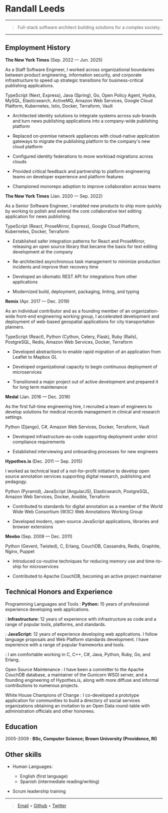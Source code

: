 Randall Leeds
=============

----

>  Full-stack software architect building solutions for a complex society.

----

Employment History
------------------

**The New York Times** (Sep. 2022 — Jun. 2025)

As a Staff Software Engineer, I worked across organizational boundaries between
product engineering, information security, and corporate infrastructure to speed
up strategic transitions for business-critical publishing applications.

TypeScript (Next, Express), Java (Spring), Go, Open Policy Agent, Hydra, MySQL,
Elasticsearch, ActiveMQ, Amazon Web Services, Google Cloud Platform, Kubernetes,
Istio, Docker, Terraform, Vault

* Architected identity solutions to integrate systems across sub-brands and turn
  news publishing applications into a company-wide publishing platform

* Replaced on-premise network appliances with cloud-native application gateways
  to migrate the publishing platform to the company's new cloud platform

* Configured identity federations to move workload migrations across clouds

* Provided critical feedback and partnership to platform engineering teams on
  developer experience and platform features

* Championed monorepo adoption to improve collaboration across teams

**The New York Times** (Jan. 2020 — Sep. 2022)

As a Senior Software Engineer, I enabled new products to ship more quickly by
working to polish and extend the core collaborative text editing application
for news publishing.

TypeScript (React, ProseMirror, Express), Google Cloud Platform, Kubernetes,
Docker, Terraform

* Established safer integration patterns for React and ProseMirror, releasing
  an open source library that became the basis for text editing development at
  the company

* Re-architected asynchronous task management to minimize production incidents
  and improve their recovery time

* Developed an idiomatic REST API for integrations from other applications

* Modernized build, deployment, packaging, linting, and typing

**Remix** (Apr. 2017 — Dec. 2019)

As an individual contributor and as a founding member of an organization-wide
front-end engineering working group, I accelerated development and deployment of
web-based geospatial applications for city transportation planners.

TypeScript (React), Python (Cython, Celery, Flask), Ruby (Rails), PostgreSQL,
Redis, Amazon Web Services, Docker, Terraform

* Developed abstractions to enable rapid migration of an application from
  Leaflet to Mapbox GL

* Developed organizational capacity to begin continuous deployment of microservices

* Transitioned a major project out of active development and prepared it for
  long term maintenance

**Medal** (Jan. 2016 — Dec. 2016)

As the first full-time engineering hire, I recruited a team of engineers to
develop solutions for medical records management in clinical and research
settings.

Python (Django), C#, Amazon Web Services, Docker, Terraform, Vault

* Developed infrastructure-as-code supporting deployment under strict compliance
  requirements

* Established interviewing and onboarding processes for new engineers

**Hypothes.is** (Dec. 2011 — Sep. 2015)

I worked as technical lead of a not-for-profit initiative to develop open source
annotation services supporting digital research, publishing and pedagogy.

Python (Pyramid), JavaScript (AngularJS), Elasticsearch, PostgreSQL, Amazon Web
Services, Docker, Ansible, Terraform

* Contributed to standards for digital annotation as a member of the World Wide
  Web Consortium (W3C) Web Annotations Working Group

* Developed modern, open-source JavaScript applications, libraries and browser
  extensions

**Meebo** (Sep. 2009 — Dec. 2011)

Python (Gevent, Twisted), C, Erlang, CouchDB, Cassandra, Redis, Graphite, Nginx,
Puppet

* Introduced co-routine techniques for reducing memory use and time-to-ship for
  microservices

* Contributed to Apache CouchDB, becoming an active project maintainer

Technical Honors and Experience
-------------------------------

Programming Languages and Tools
:   **Python:** 15 years of professional experience developing web applications.

:   **Infrastructure:** 12 years of experience with infrastructure as code and a
    range of popular tools, platforms, and standards.

:   **JavaScript:** 12 years of experience developing web applications. I follow
    language proposals and Web Platform standards development. I have experience
    with a range of popular frameworks and tools.

:   I am comfortable working in C, C++, C#, Java, Python, Ruby, Go, and Erlang.

Open Source Maintenance
:   I have been a committer to the Apache CouchDB database, a maintainer of the
    Gunicorn WSGI server, and a founding engineering of Hypothes.is, along with
    more diffuse and informal contributions to numerous projects.

White House Champions of Change
:   I co-developed a prototype application for communities to build a directory
    of social services organizations obtaining an invitation to an Open Data
    round-table with administration officials and other honorees.

Education
---------

2005-2009
:   **BSc, Computer Science; Brown University (Providence, RI)**

Other skills
------------

* Human Languages:

     * English (first language)
     * Spanish (intermediate reading/writing)

* Scrum leadership training

----

> [Email](mailto:randall@bleeds.info) •
> [Github](https://github.com/tilgovi) •
> [Twitter](https://twitter.com/tilgovi)
